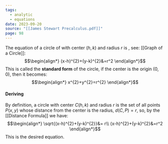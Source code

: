 ```yaml
---
tags:
  - analytic
  - equations
date: 2023-09-20
source: "[[James Stewart Precalculus.pdf]]"
page: 98
---
```

The equation of a circle of with center $(h, k)$ and radius $r$ is , see: [[Graph of a Circle]]:
$$\begin{align*}
(x-h)^{2}+(y-k)^{2}&=r^2
\end{align*}$$
This is called the **standard form** of the circle, if the center is the origin $(0, 0)$, then it becomes:
$$\begin{align*}
x^{2}+y^{2}=r^{2}
\end{align*}$$

#### Deriving

By definition, a circle with center $C(h,k)$ and radius $r$ is the set of all points $P(x,y)$ whose distance from the center is the radius, $d(C,P) = r$, so, by the [[Distance Formula]] we have:
$$\begin{align*}
\sqrt{(x-h)^{2}+(y-k)^{2}}&= r\\
(x-h)^{2}+(y-k)^{2}&=r^2
\end{align*}$$
This is the desired equation.
